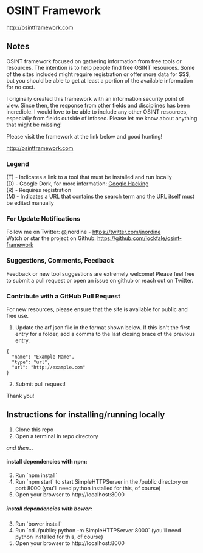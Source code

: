 # OSINT Framework

http://osintframework.com

## Notes
OSINT framework focused on gathering information from free tools or resources. The intention is to help people find free OSINT resources. Some of the sites included might require registration or offer more data for $$$, but you should be able to get at least a portion of the available information for no cost.

I originally created this framework with an information security point of view. Since then, the response from other fields and disciplines has been incredible. I would love to be able to include any other OSINT resources, especially from fields outside of infosec. Please let me know about anything that might be missing!

Please visit the framework at the link below and good hunting!

http://osintframework.com

### Legend
(T) - Indicates a link to a tool that must be installed and run locally  
(D) - Google Dork, for more information: <a href="https://en.wikipedia.org/wiki/Google_hacking">Google Hacking</a>  
(R) - Requires registration  
(M) - Indicates a URL that contains the search term and the URL itself must be edited manually  

### For Update Notifications
Follow me on Twitter: @jnordine - https://twitter.com/jnordine  
Watch or star the project on Github: https://github.com/lockfale/osint-framework

### Suggestions, Comments, Feedback
Feedback or new tool suggestions are extremely welcome!  Please feel free to submit a pull request or open an issue on github or reach out on Twitter.

### Contribute with a GitHub Pull Request
For new resources, please ensure that the site is available for public and free use.
<ol start="1">
  <li>Update the arf.json file in the format shown below. If this isn't the first entry for a folder, add a comma to the last closing brace of the previous entry.</li>
</ol>

```
{
  "name": "Example Name",
  "type": "url",
  "url": "http://example.com"
}
```

<ol start="2">
  <li>Submit pull request!</li>
</ol>

Thank you!



## Instructions for installing/running locally

<ol start="1">
  <li>Clone this repo</li>
  <li>Open a terminal in repo directory</li>
</ol>

_and then..._

#### install dependencies with npm:
<ol start="3">
  <li>Run `npm install`</li>
  <li>Run `npm start` to start SimpleHTTPServer in the /public directory on port 8000 (you'll need python installed for this, of course)</li>
  <li>Open your browser to http://localhost:8000</li>
</ol>

##### install dependencies with bower:
<ol start="3">
  <li>Run `bower install`</li>
  <li>Run `cd ./public; python -m SimpleHTTPServer 8000` (you'll need python installed for this, of course)</li>
  <li>Open your browser to http://localhost:8000</li>
</ol>